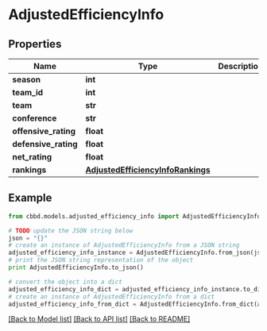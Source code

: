 # AdjustedEfficiencyInfo


## Properties
Name | Type | Description | Notes
------------ | ------------- | ------------- | -------------
**season** | **int** |  | 
**team_id** | **int** |  | 
**team** | **str** |  | 
**conference** | **str** |  | 
**offensive_rating** | **float** |  | 
**defensive_rating** | **float** |  | 
**net_rating** | **float** |  | 
**rankings** | [**AdjustedEfficiencyInfoRankings**](AdjustedEfficiencyInfoRankings.md) |  | 

## Example

```python
from cbbd.models.adjusted_efficiency_info import AdjustedEfficiencyInfo

# TODO update the JSON string below
json = "{}"
# create an instance of AdjustedEfficiencyInfo from a JSON string
adjusted_efficiency_info_instance = AdjustedEfficiencyInfo.from_json(json)
# print the JSON string representation of the object
print AdjustedEfficiencyInfo.to_json()

# convert the object into a dict
adjusted_efficiency_info_dict = adjusted_efficiency_info_instance.to_dict()
# create an instance of AdjustedEfficiencyInfo from a dict
adjusted_efficiency_info_from_dict = AdjustedEfficiencyInfo.from_dict(adjusted_efficiency_info_dict)
```
[[Back to Model list]](../README.md#documentation-for-models) [[Back to API list]](../README.md#documentation-for-api-endpoints) [[Back to README]](../README.md)


